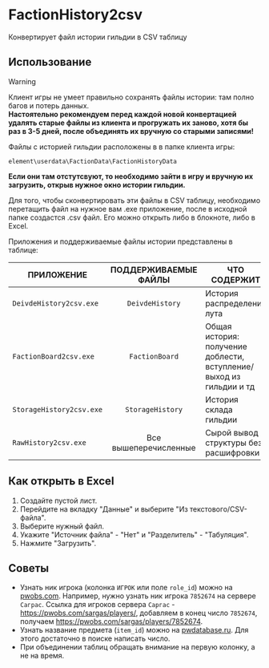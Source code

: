 # FactionHistory2csv
Конвертирует файл истории гильдии в CSV таблицу

## Использование
> [!WARNING]
> Клиент игры не умеет правильно сохранять файлы истории: там полно багов и потерь данных. \
> **Настоятельно рекомендуем перед каждой новой конвертацией удалять старые файлы из клиента и прогружать их заново,
> хотя бы раз в 3-5 дней, после объединять их вручную со старыми записями!**

Файлы с историей гильдии расположены в в папке клиента игры: 
```
element\userdata\FactionData\FactionHistoryData
```
**Если они там отстутсвуют, то необходимо зайти в игру и вручную их загрузить, открыв нужное окно истории гильдии.**

Для того, чтобы сконвертировать эти файлы в CSV таблицу, необходимо перетащить файл на нужное вам .exe приложение, 
после в исходной папке создастся .csv файл. Его можно открыть либо в блокноте, либо в Excel.

Приложения и поддерживаемые файлы истории представлены в таблице:

| ПРИЛОЖЕНИЕ               | ПОДДЕРЖИВАЕМЫЕ ФАЙЛЫ  | ЧТО СОДЕРЖИТ                                                        |
|--------------------------|:---------------------:|---------------------------------------------------------------------|
| `DeivdeHistory2csv.exe`  |    `DeivdeHistory`    | История распределения лута                                          |
| `FactionBoard2csv.exe`   |    `FactionBoard`     | Общая история: получение доблести, вступление/выход из гильдии и тд |
| `StorageHistory2csv.exe` |   `StorageHistory`    | История склада гильдии                                              |
| `RawHistory2csv.exe`     | Все вышеперечисленные | Сырой вывод структуры без расшифровки                               |

## Как открыть в Excel
1. Создайте пустой лист.
2. Перейдите на вкладку "Данные" и выберите "Из текстового/CSV-файла".
3. Выберите нужный файл.
4. Укажите "Источник файла" - "Нет" и "Разделитель" - "Табуляция".
5. Нажмите "Загрузить".

## Советы
- Узнать ник игрока (колонка `ИГРОК` или поле `role_id`) можно на [pwobs.com](https://pwobs.com). Например, нужно узнать ник игрока `7852674` на сервере `Саграс`. Ссылка для игроков сервера `Саргас` - https://pwobs.com/sargas/players/, добавляем в конец число `7852674`, получаем https://pwobs.com/sargas/players/7852674.
- Узнать название предмета (`item_id`) можно на [pwdatabase.ru](https://pwdatabase.ru). Для этого достаточно в поиске написать число.
- При объединении таблиц обращать внимание на первую колонку, а не на время.
